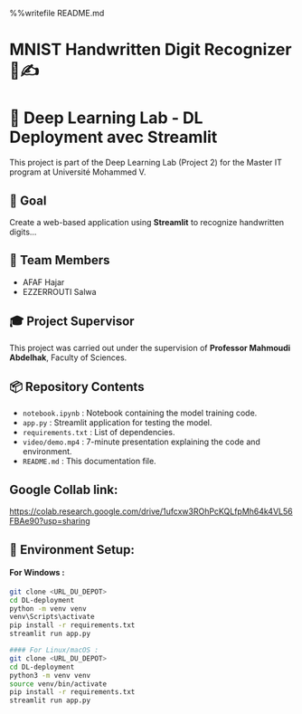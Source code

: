 %%writefile README.md
# MNIST Handwritten Digit Recognizer 🧠✍️
# 🧠 Deep Learning Lab - DL Deployment avec Streamlit

This project is part of the Deep Learning Lab (Project 2) for the Master IT program at Université Mohammed V.

## 🎯 Goal

Create a web-based application using **Streamlit** to recognize handwritten digits...

## 👥 Team Members
- AFAF Hajar
- EZZERROUTI Salwa

## 🎓 Project Supervisor
This project was carried out under the supervision of **Professor Mahmoudi Abdelhak**, Faculty of Sciences.

## 📦 Repository Contents
- `notebook.ipynb` : Notebook containing the model training code.
- `app.py` :  Streamlit application for testing the model.
- `requirements.txt` : List of dependencies.
- `video/demo.mp4` : 7-minute presentation explaining the code and environment.
- `README.md` : This documentation file.

## Google Collab link:
https://colab.research.google.com/drive/1ufcxw3ROhPcKQLfpMh64k4VL56FBAe90?usp=sharing

## 🔧 Environment Setup:

#### For Windows :
```bash
git clone <URL_DU_DEPOT>
cd DL-deployment
python -m venv venv
venv\Scripts\activate
pip install -r requirements.txt
streamlit run app.py

#### For Linux/macOS :
git clone <URL_DU_DEPOT>
cd DL-deployment
python3 -m venv venv
source venv/bin/activate
pip install -r requirements.txt
streamlit run app.py




